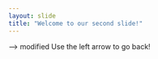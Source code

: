 ```yaml
---
layout: slide
title: "Welcome to our second slide!"
---
```

--> modified
Use the left arrow to go back!
